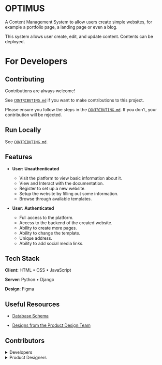 # OPTIMUS

A Content Management System to allow users create simple websites, for example a portfolio page, a landing page or even a blog.

This system allows user create, edit, and update content. Contents can be deployed.



# For Developers

## Contributing

Contributions are always welcome!

See [`CONTRIBUTING.md`](https://github.com/zuri-training/my-cms-pjt19/blob/main/CONTRIBUTING.md) if you want to make contributions to this project.

Please ensure you follow the steps in the [`CONTRIBUTING.md`](https://github.com/zuri-training/my-cms-pjt19/blob/main/CONTRIBUTING.md). If you don't, your contribution will be rejected.

## Run Locally

See [`CONTRIBUTING.md`](https://github.com/zuri-training/my-cms-pjt19/blob/main/CONTRIBUTING.md).

## Features

- **User: Unauthenticated**
  - Visit the platform to view basic information about it.
  - View and Interact with the documentation.
  - Register to set up a new website.
  - Setup the website by filling out some information.
  - Browse through available templates.

- **User: Authenticated**
  - Full access to the platform.
  - Access to the backend of the created website.
  - Ability to create more pages.
  - Ability to change the template.
  - Unique address.
  - Ability to add social media links.

## Tech Stack

**Client**: HTML • CSS • JavaScript

**Server**: Python • Django

**Design**: Figma

## Useful Resources

- [Database Schema](https://bit.ly/Team19_databaseSchema)

- [Designs from the Product Design Team](https://github.com/zuri-training/my_cms-pjt-15/blob/main/DESIGNS.md)

## Contributors

<details><summary>Developers</summary>

- [@philip-ifeanyi](https://www.github.com/philip-ifeanyi)
- [@Absaad01](https://www.github.com/Absaad01)
- [@afrokayie](https://www.github.com/afrokayie)
- [@sneekywhite](https://www.github.com/sneekywhite)
- [@JUNNY12](https://www.github.com/JUNNY12)
- [@IfeoluwaAroboto](https://www.github.com/IfeoluwaAroboto)
- [@Moabah](https://github.com/Moabah)
- [@onwukadavid](https://www.github.com/onwukadavid)
- [@Klaus139](https://www.github.com/Klaus139)
- [@Thatbelovedgirl](https://www.github.com/Thatbelovedgirl)
- [@Evusviv](https://www.github.com/Evusviv)
- [@Waga43](https://www.github.com/Waga43)
- [@Ogunsuyioluwaseeni](https://www.github.com/Ogunsuyioluwaseeni)
- [@Codith](https://www.github.com/Codith)
- [@Dabztechwyta](https://www.github.com/Dabztechwyta)

</details>

<details><summary>Product Designers</summary>

- [@MissEddie](https://www.github.com/MissEddie)
- [@RaymondUG](https://www.github.com/RaymondUG)
- [@iambjdennis](https://www.github.com/iambjdennis)
- [@TosinTaiyeSolanke](https://www.github.com/TosinTaiyeSolanke)
- [@ChideraN](https://www.github.com/ChideraN)
- [@Gmhyke](https://www.github.com/Gmhyke)
- [@Amelia-O](https://github.com/Amelia-O)
- [@Lateefah1kk](https://www.github.com/Lateefah1kk)
- [@promisenems](https://www.github.com/promisenems)
- [@Koawhyte](https://www.github.com/Koawhyte)

</details>